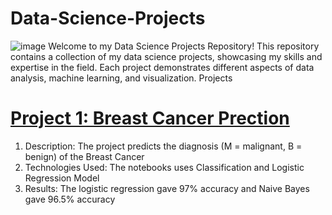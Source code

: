 # Data-Science-Projects

![image](https://github.com/mukeshkumarsoni4/Data-Science-Projects/assets/91667434/53421d56-60de-4cd7-9ed9-0e8d47bfcd6d)
Welcome to my Data Science Projects Repository! This repository contains a collection of my data science projects, showcasing my skills and expertise in the field. Each project demonstrates different aspects of data analysis, machine learning, and visualization.
Projects
# [Project 1: Breast Cancer Prection](https://mukeshkumarsoni4.github.io/Data-Science-Projects/Breast%20Cancer%20Predictions.ipynb)
1. Description: The project predicts the diagnosis (M = malignant, B = benign) of the Breast Cancer
2. Technologies Used: The notebooks uses Classification and Logistic Regression Model
3. Results: The logistic regression gave 97% accuracy and Naive Bayes gave 96.5% accuracy
